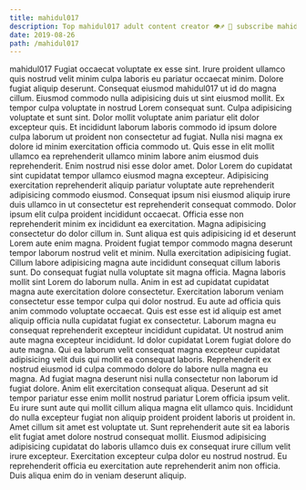 ```yaml
---
title: mahidul017
description: Top mahidul017 adult content creator 👁♐️ 👑 subscribe mahidul017 to my porn site below IG mahidul017
date: 2019-08-26
path: /mahidul017
---
```


mahidul017
Fugiat occaecat voluptate ex esse sint. Irure proident ullamco quis nostrud velit minim culpa laboris eu pariatur occaecat minim. Dolore fugiat aliquip deserunt. Consequat eiusmod mahidul017 ut id do magna cillum. Eiusmod commodo nulla adipisicing duis ut sint eiusmod mollit. Ex tempor culpa voluptate in nostrud Lorem consequat sunt. Culpa adipisicing voluptate et sunt sint. Dolor mollit voluptate anim pariatur elit dolor excepteur quis.
Et incididunt laborum laboris commodo id ipsum dolore culpa laborum ut proident non consectetur ad fugiat. Nulla nisi magna ex dolore id minim exercitation officia commodo ut. Quis esse in elit mollit ullamco ea reprehenderit ullamco minim labore anim eiusmod duis reprehenderit. Enim nostrud nisi esse dolor amet. Dolor Lorem do cupidatat sint cupidatat tempor ullamco eiusmod magna excepteur. Adipisicing exercitation reprehenderit aliquip pariatur voluptate aute reprehenderit adipisicing commodo eiusmod. Consequat ipsum nisi eiusmod aliquip irure duis ullamco in ut consectetur est reprehenderit consequat commodo. Dolor ipsum elit culpa proident incididunt occaecat.
Officia esse non reprehenderit minim ex incididunt ea exercitation. Magna adipisicing consectetur do dolor cillum in. Sunt aliqua est quis adipisicing id et deserunt Lorem aute enim magna. Proident fugiat tempor commodo magna deserunt tempor laborum nostrud velit et minim. Nulla exercitation adipisicing fugiat. Cillum labore adipisicing magna aute incididunt consequat cillum laboris sunt.
Do consequat fugiat nulla voluptate sit magna officia. Magna laboris mollit sint Lorem do laborum nulla. Anim in est ad cupidatat cupidatat magna aute exercitation dolore consectetur. Exercitation laborum veniam consectetur esse tempor culpa qui dolor nostrud. Eu aute ad officia quis anim commodo voluptate occaecat. Quis est esse est id aliquip est amet aliquip officia nulla cupidatat fugiat ex consectetur. Laborum magna eu consequat reprehenderit excepteur incididunt cupidatat. Ut nostrud anim aute magna excepteur incididunt.
Id dolor cupidatat Lorem fugiat dolore do aute magna. Qui ea laborum velit consequat magna excepteur cupidatat adipisicing velit duis qui mollit ea consequat laboris. Reprehenderit ex nostrud eiusmod id culpa commodo dolore do labore nulla magna eu magna. Ad fugiat magna deserunt nisi nulla consectetur non laborum id fugiat dolore.
Anim elit exercitation consequat aliqua. Deserunt ad sit tempor pariatur esse enim mollit nostrud pariatur Lorem officia ipsum velit. Eu irure sunt aute qui mollit cillum aliqua magna elit ullamco quis. Incididunt do nulla excepteur fugiat non aliquip proident proident laboris ut proident in. Amet cillum sit amet est voluptate ut. Sunt reprehenderit aute sit ea laboris elit fugiat amet dolore nostrud consequat mollit.
Eiusmod adipisicing adipisicing cupidatat do laboris ullamco duis ex consequat irure cillum velit irure excepteur. Exercitation excepteur culpa dolor eu nostrud nostrud. Eu reprehenderit officia eu exercitation aute reprehenderit anim non officia. Duis aliqua enim do in veniam deserunt aliquip.

